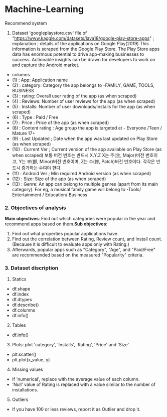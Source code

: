 # Machine-Learning
Recommend system
1. Dataset
'googleplaystore.csv' file of "https://www.kaggle.com/datasets/lava18/google-play-store-apps"
; explanation ; details of the applications on Google Play(2019)
This information is scraped from the Google Play Store.
The Play Store apps data has enormous potential to drive app-making businesses to success.
Actionable insights can be drawn for developers to work on and capture the Android market.


* columns
 * (1)  : App: Application name
 * (2)  : category: Category the app belongs to -FAMILY, GAME, TOOLS, BUSINESS
 * (3)  : rating: Overall user rating of the app (as when scraped)
 * (4)  : Reviews: Number of user reviews for the app (as when scraped)
 * (5)  : Installs: Number of user downloads/installs for the app (as when scraped)
 * (6)  : Type : Paid / Free
 * (7)  : Price : Price of the app (as when scraped)
 * (8)  : Content rating : Age group the app is targeted at - Everyone /Teen / Mature 17+
 * (9)  : Last Updated ; Date when the app was last updated on Play Store (as when scraped)
 * (10) : Current Ver ; Current version of the app available on Play Store (as when scraped)
 보통 버전 번호는 반드시 X.Y.Z
X는 주(主, Major)버전 번호이고, Y는 부(部, Minor)버전 번호이며, Z는 수(修, Patch)버전 번호이다. 각각은 반드시 증가하는 수여야 한다
 * (11) : Android Ver ; Min required Android version (as when scraped)
 * (12) : Size: Size of the app (as when scraped)
 * (13) : Genre: An app can belong to multiple genres (apart from its main category). For eg, a musical family game will belong to -Tools/ Entertainment / Education/ Business


### 2. Objectives of analysis
**Main objectives**: Find out which categories were popular in the year and recommend apps based on them.**Sub objectives**: 
1. Find out what properties popular applications have.
2. Find out the correlation between Rating, Review count, and Install count.(Because it is difficult to evaluate apps only with Rating.)
3. Afterwards, popular apps such as "Category", "Age", and "Paid/Free" are recommended based on the measured "Popularity" criteria.


### 3. Dataset discription
1. Statics
  *   df.shape
  *   df.index
  *   df.dtypes
  *   df.describe()
  *   df.columns
  *   df.info()
2. Tables
  *   df.info()
3. Plots: plot 'category', 'Installs', 'Rating', 'Price' and 'Size'.
  *   plt.scatter()
  *   plt.plot(x_value, y)
4. Missing values
  *  If 'numerical', replace with the average value of each column.
  *  'Null' value of Rating is replaced with a value similar to the number of installations.
5. Outliers
  *  If you have 100 or less reviews, report it as Outlier and drop it.
